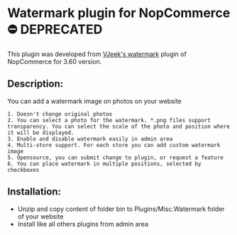 # Watermark plugin for NopCommerce ⛔️ DEPRECATED
This plugin was developed from [VJeek's watermark](https://github.com/vjeek/VJeek.Plugin.Misc.WaterMark) plugin of NopCommerce for 3.60 version.

## Description:
You can add a watermark image on photos on your website

    1. Doesn't change original photos
    2. You can select a photo for the watermark. *.png files support transparency. You can select the scale of the photo and position where it will be displayed.
    3. Enable and disable watermark easily in admin area
    4. Multi-store support. For each store you can add custom watermark image
    5. Opensource, you can submit change to plugin, or request a feature
    6. You can place watermark in multiple positions, selected by checkboxes

## Installation:
- Unzip and copy content of folder bin to Plugins/Misc.Watermark folder of your website
- Install like all others plugins from admin area

